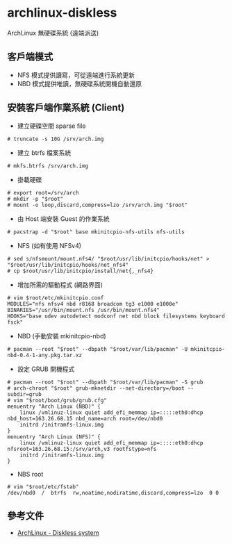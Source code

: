 # archlinux-diskless
ArchLinux 無硬碟系統 (遠端派送)

## 客戶端模式
- NFS 模式提供讀寫，可從遠端進行系統更新
- NBD 模式提供唯讀，無硬碟系統開機自動還原

## 安裝客戶端作業系統 (Client)
- 建立硬碟空間 sparse file
```
# truncate -s 10G /srv/arch.img
```
- 建立 btrfs 檔案系統
```
# mkfs.btrfs /srv/arch.img
```
- 掛載硬碟
```
# export root=/srv/arch
# mkdir -p "$root"
# mount -o loop,discard,compress=lzo /srv/arch.img "$root"
```
- 由 Host 端安裝 Guest 的作業系統
```
# pacstrap -d "$root" base mkinitcpio-nfs-utils nfs-utils
```
- NFS (如有使用 NFSv4)
```
# sed s/nfsmount/mount.nfs4/ "$root/usr/lib/initcpio/hooks/net" > "$root/usr/lib/initcpio/hooks/net_nfs4"
# cp $root/usr/lib/initcpio/install/net{,_nfs4}
```
- 增加所需的驅動程式 (網路界面)
```
# vim $root/etc/mkinitcpio.conf
MODULES="nfs nfsv4 nbd r8168 broadcom tg3 e1000 e1000e"
BINARIES="/usr/bin/mount.nfs /usr/bin/mount.nfs4"
HOOKS="base udev autodetect modconf net nbd block filesystems keyboard fsck"
```
- NBD (手動安裝 mkinitcpio-nbd)
```
# pacman --root "$root" --dbpath "$root/var/lib/pacman" -U mkinitcpio-nbd-0.4-1-any.pkg.tar.xz
```
- 設定 GRUB 開機程式
```
# pacman --root "$root" --dbpath "$root/var/lib/pacman" -S grub
# arch-chroot "$root" grub-mknetdir --net-directory=/boot --subdir=grub
# vim "$root/boot/grub/grub.cfg"
menuentry "Arch Linux (NBD)" {
    linux /vmlinuz-linux quiet add_efi_memmap ip=:::::eth0:dhcp nbd_host=163.26.68.15 nbd_name=arch root=/dev/nbd0
    initrd /initramfs-linux.img
}
menuentry "Arch Linux (NFS)" {
    linux /vmlinuz-linux quiet add_efi_memmap ip=:::::eth0:dhcp nfsroot=163.26.68.15:/srv/arch,v3 rootfstype=nfs
    initrd /initramfs-linux.img
}
```
- NBS root
```
# vim "$root/etc/fstab"
/dev/nbd0  /  btrfs  rw,noatime,nodiratime,discard,compress=lzo  0 0
```

## 參考文件
- [ArchLinux - Diskless system](https://wiki.archlinux.org/index.php/Diskless_system)

